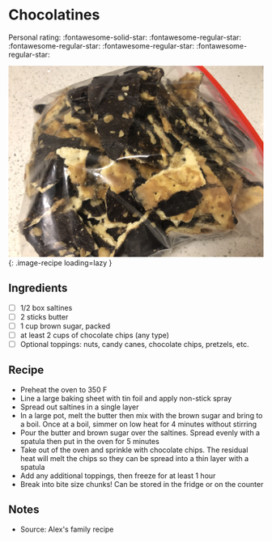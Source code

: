 <!-- Do not modify sections with "AUTO-*". They are updated by make.py -->

# Chocolatines

<!-- rating=1; (User can specify rating on scale of 1-5) -->
<!-- AUTO-UserRating -->
Personal rating: :fontawesome-solid-star: :fontawesome-regular-star: :fontawesome-regular-star: :fontawesome-regular-star: :fontawesome-regular-star:
<!-- /AUTO-UserRating -->

<!-- AUTO-Image -->
![chocolatines.jpeg](./chocolatines.jpeg){: .image-recipe loading=lazy }
<!-- /AUTO-Image -->

## Ingredients

* [ ] 1/2 box saltines
* [ ] 2 sticks butter
* [ ] 1 cup brown sugar, packed
* [ ] at least 2 cups of chocolate chips (any type)
* [ ] Optional toppings: nuts, candy canes, chocolate chips, pretzels, etc.

## Recipe

* Preheat the oven to 350 F
* Line a large baking sheet with tin foil and apply non-stick spray
* Spread out saltines in a single layer
* In a large pot, melt the butter then mix with the brown sugar and bring to a boil. Once at a boil, simmer on low heat for 4 minutes without stirring
* Pour the butter and brown sugar over the saltines. Spread evenly with a spatula then put in the oven for 5 minutes
* Take out of the oven and sprinkle with chocolate chips. The residual heat will melt the chips so they can be spread into a thin layer with a spatula
* Add any additional toppings, then freeze for at least 1 hour
* Break into bite size chunks! Can be stored in the fridge or on the counter

## Notes

* Source: Alex's family recipe
